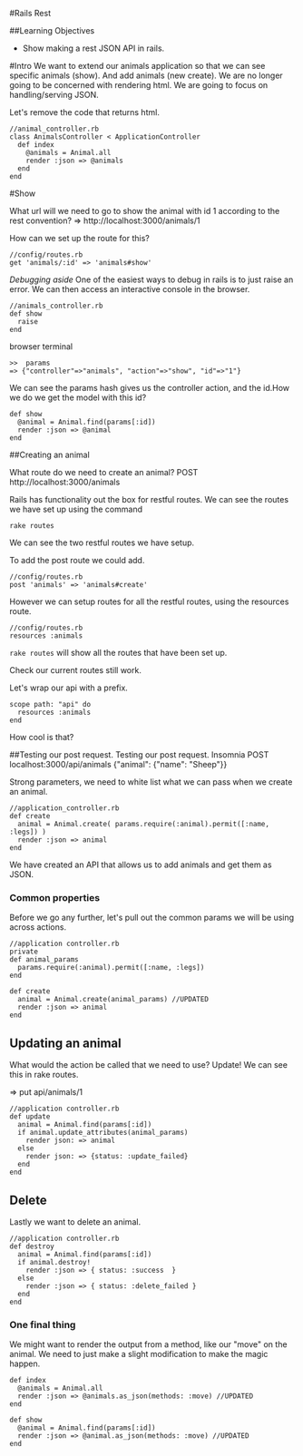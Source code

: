 #Rails Rest

##Learning Objectives
 - Show making a rest JSON API in rails.

#Intro
  We want to extend our animals application so that we can see specific animals (show).  And add animals (new create).  We are no longer going to be concerned with rendering html. We are going to focus on handling/serving JSON. 

  Let's remove the code that returns html.

  ```
  //animal_controller.rb
  class AnimalsController < ApplicationController
    def index
      @animals = Animal.all
      render :json => @animals
    end
  end
  ```

#Show

What url will we need to go to show the animal with id 1 according to the rest convention?
=> http://localhost:3000/animals/1

How can we set up the route for this?
    
  ```
  //config/routes.rb
  get 'animals/:id' => 'animals#show'
  ```

*Debugging aside*
One of the easiest ways to debug in rails is to just raise an error.  We can then access an interactive console in the browser.
  
  ```
  //animals_controller.rb
  def show
    raise
  end
  ```
  
browser terminal

  ```
  >>  params
  => {"controller"=>"animals", "action"=>"show", "id"=>"1"}
  ```

We can see the params hash gives us the controller action, and the id.How we do we get the model with this id?

  ```
  def show
    @animal = Animal.find(params[:id])
    render :json => @animal
  end
  ```

##Creating an animal

What route do we need to create an animal?
POST http://localhost:3000/animals

Rails has functionality out the box for restful routes. We can see the routes we have set up using the command

  ```
  rake routes
  ```

We can see the two restful routes we have setup.

To add the post route we could add.

  ```
  //config/routes.rb
  post 'animals' => 'animals#create'
  ```

However we can setup routes for all the restful routes, using the resources route.

```
//config/routes.rb
resources :animals
```

```rake routes``` will show all the routes that have been set up.

Check our current routes still work.

Let's wrap our api with a prefix.

  ```
  scope path: "api" do
    resources :animals
  end
  ```

How cool is that?

##Testing our post request.
  Testing our post request. Insomnia
  POST localhost:3000/api/animals {"animal": {"name": "Sheep"}}

  Strong parameters, we need to white list what we can pass when we create an animal.

  ```
  //application_controller.rb
  def create
    animal = Animal.create( params.require(:animal).permit([:name, :legs]) )
    render :json => animal
  end
  ```

We have created an API that allows us to add animals and get them as JSON.

### Common properties

Before we go any further, let's pull out the common params we will be using across actions.

```
//application controller.rb
private
def animal_params
  params.require(:animal).permit([:name, :legs])
end

def create
  animal = Animal.create(animal_params) //UPDATED
  render :json => animal
end
```


## Updating an animal

What would the action be called that we need to use? Update! We can see this in rake routes.

=> put api/animals/1
```
//application controller.rb
def update
  animal = Animal.find(params[:id])
  if animal.update_attributes(animal_params)
    render json: => animal
  else
    render json: => {status: :update_failed}
  end
end
```

## Delete

Lastly we want to delete an animal.

```
//application controller.rb
def destroy
  animal = Animal.find(params[:id])
  if animal.destroy!
    render :json => { status: :success  }
  else
    render :json => { status: :delete_failed }
  end
end

```

### One final thing

We might want to render the output from a method, like our "move" on the animal. We need to just make a slight modification to make the magic happen.

```
def index
  @animals = Animal.all
  render :json => @animals.as_json(methods: :move) //UPDATED
end

def show
  @animal = Animal.find(params[:id])
  render :json => @animal.as_json(methods: :move) //UPDATED
end
```